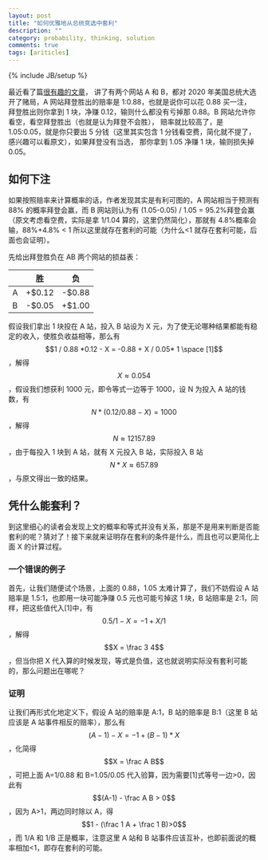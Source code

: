 ```yaml
---
layout: post
title: "如何优雅地从总统竞选中套利"
description: ""
category: probability, thinking, solution
comments: true
tags: [ariticles]
---
```


{% include JB/setup %}

最近看了篇[很有趣的文章](https://computersciencealgorithms.wordpress.com/2020/11/22/exploiting-arbitrage-opportunities-in-betting-markets/)，
讲了有两个网站 A 和 B，都对 2020 年美国总统大选开了赌局，A 网站拜登胜出的赔率是 1:0.88，也就是说你可以花 0.88 买一注<!--more-->，
拜登胜出则你拿到 1 块，净赚 0.12，输则什么都没有亏掉那 0.88。B 网站允许你看空，看空拜登胜出（也就是认为拜登不会胜），
赔率就比较高了，是 1.05:0.05，就是你只要出 5 分钱（这里其实包含 1 分钱看空费，简化就不提了，感兴趣可以看原文），如果拜登没有当选，
那你拿到 1.05 净赚 1 块，输则损失掉 0.05。

## 如何下注

如果按照赔率来计算概率的话，作者发现其实是有利可图的，A 网站相当于预测有 88% 的概率拜登会赢，而 B 网站则认为有 (1.05-0.05) / 1.05 = 95.2%拜登会赢（原文考虑看空费，实际是拿 1/1.04 算的，这里仍然简化），那就有 4.8%概率会输，88%+4.8% < 1 所以这里就存在套利的可能（为什么<1 就存在套利可能，后面也会证明）。

先给出拜登胜负在 AB 两个网站的损益表：

|     | 胜     | 负     |
| --- | ------ | ------ |
| A   | +$0.12 | -$0.88 |
| B   | -$0.05 | +$1.00 |

假设我们拿出 1 块投在 A 站，投入 B 站设为 X 元，为了使无论哪种结果都能有稳定的收入，使胜负收益相等，那么有$$1 / 0.88 *0.12 - X = -0.88 + X / 0.05* 1  \space [1]$$，解得$$X \approx 0.054$$，假设我们想获利 1000 元，即令等式一边等于 1000，设 N 为投入 A 站的钱数，有$$N*(0.12/0.88 - X)= 1000$$，解得$$N \approx 12157.89$$，由于每投入 1 块到 A 站，就有 X 元投入 B 站，实际投入 B 站$$N * X \approx657.89$$，与原文得出一致的结果。

## 凭什么能套利？

到这里细心的读者会发现上文的概率和等式并没有关系，那是不是用来判断是否能套利的呢？猜对了！接下来就来证明存在套利的条件是什么，而且也可以更简化上面 X 的计算过程。

### 一个错误的例子

首先，让我们随便试个场景，上面的 0.88，1.05 太难计算了，我们不妨假设 A 站赔率是 1.5:1，也即用一块可能净赚 0.5 元也可能亏掉这 1 块，B 站赔率是 2:1，同样，把这些值代入[1]中，有$$0.5/1 - X = -1 + X/1$$，解得$$X = \frac 3 4$$，但当你把 X 代入算的时候发现，等式是负值，这也就说明实际没有套利可能的，那么问题出在哪呢？

### 证明

让我们再形式化地定义下，假设 A 站的赔率是 A:1，B 站的赔率是 B:1（这里 B 站应该是 A 站事件相反的赔率），那么有$$(A-1) - X = -1 + (B-1)*X$$，化简得$$X = \frac A B$$，可把上面 A=1/0.88 和 B=1.05/0.05 代入验算，因为需要[1]式等号一边>0，因此有$$(A-1) - \frac A B > 0$$，因为 A>1，两边同时除以 A，得$$1 - (\frac 1 A + \frac 1 B)>0$$，而 1/A 和 1/B 正是概率，注意这里 A 站和 B 站事件应该互补，也即前面说的概率相加<1，即存在套利的可能。
